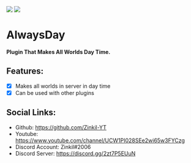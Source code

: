 [![](https://poggit.pmmp.io/shield.api/AlwaysDay)](https://poggit.pmmp.io/p/AlwaysDay)
[![](https://poggit.pmmp.io/shield.dl.total/AlwaysDay)](https://poggit.pmmp.io/p/AlwaysDay)

# AlwaysDay
**Plugin That Makes All Worlds Day Time.**

## Features:
- [x] Makes all worlds in server in day time
- [x] Can be used with other plugins

## Social Links:
- Github: https://github.com/Zinkil-YT
- Youtube: https://www.youtube.com/channel/UCW1PI028SEe2wi65w3FYCzg
- Discord Account: Zinkil#2006 
- Discord Server: https://discord.gg/2zt7P5EUuN
